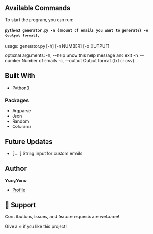 <h1 align="center"><Email_Gen></h1>

<p align="center"><Generate unlimited dummy emails!></p>


## Available Commands

To start the program, you can run:

#### `python3 generator.py -n {amount of emails you want to generate} -o {output format}`,

usage: generator.py [-h] [-n NUMBER] [-o OUTPUT]

optional arguments:
  -h, --help      Show this help message and exit
  -n, --number    Number of emails
  -o, --output    Output format (txt or csv)


## Built With

- Python3
### Packages
- Argparse
- Json
- Random
- Colorama

## Future Updates

- [ ... ] String input for custom emails

## Author

**YungYeno**

- [Profile](https://github.com/YungYeno)

## 🤝 Support

Contributions, issues, and feature requests are welcome!

Give a ⭐️ if you like this project!
